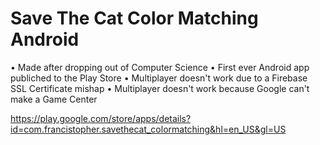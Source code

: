 # Save The Cat Color Matching Android

• Made after dropping out of Computer Science
• First ever Android app publiched to the Play Store
• Multiplayer doesn't work due to a Firebase SSL Certificate mishap
• Multiplayer doesn't work because Google can't make a Game Center

https://play.google.com/store/apps/details?id=com.francistopher.savethecat_colormatching&hl=en_US&gl=US
